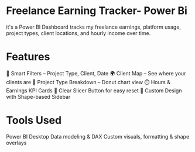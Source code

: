 # Freelance Earning Tracker- Power Bi
it's a Power BI Dashboard tracks my freelance earnings, platform usage, project types, client locations, and hourly income over time.
# Features
 🧠 Smart Filters – Project Type, Client, Date
🌍 Client Map – See where your clients are
🧩 Project Type Breakdown – Donut chart view
⏱️ Hours & Earnings KPI Cards
🧼 Clear Slicer Button for easy reset
🎯 Custom Design with Shape-based Sidebar
# Tools Used
Power BI Desktop
Data modeling & DAX
Custom visuals, formatting & shape overlays

